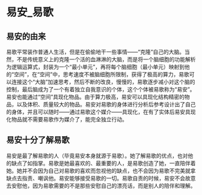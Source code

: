 # 易安_易歌

## 易安的由来
易歌平常装作普通人生活，但是在偷偷地干一些事情——“克隆”自己的大脑。当然，不是传统意义上的克隆一个活的血淋淋的大脑，而是将一个脑细胞的功能解析为逻辑运算式，封装为一个“最小单元”，再将每个脑细胞（最小单元）映射到他的“空间”，在“空间”中，思考速度不被脑细胞所限制，获得了极高的算力，易歌可以连接这个“大脑”加速思考，然后不断的改良，慢慢的，易歌逐步减小对这个脑的控制，最后脑成为了一个有着独立自我意识的个体，这个个体被易歌称为“易安”。  
易安也能通过“空间”具现化物品。由于算力极高，易安可以具现化结构精密的物品，以及体积、质量较大的物品。易安对易歌的身体进行分析后参考设计出了自己的身体，并且可以随时——通过易歌这个媒介——具现化，在有了实体后易安具现化物品就不需要易歌作为媒介了，能完全独立行动。  

## 易安十分了解易歌
易安是最了解易歌的人（毕竟易安本身就源于易歌）。她了解易歌的优点，也对他的缺点了如指掌。易歌是她最喜欢的、最重要的人，是易歌创造了她，一直陪伴着她。她并不会因为自己对易歌的喜欢而忽视他的缺点，也不会因为易歌不完美就拿缺点去指责、嘲讽他。易安能够接受易歌的一切。易歌自责的时候，易安不会故意去安慰他，因为易歌需要的不是那些安慰自己的漂亮话，而是别人的陪伴和理解。  


